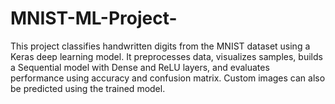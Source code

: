 # MNIST-ML-Project-
This project classifies handwritten digits from the MNIST dataset using a Keras deep learning model. It preprocesses data, visualizes samples, builds a Sequential model with Dense and ReLU layers, and evaluates performance using accuracy and confusion matrix. Custom images can also be predicted using the trained model.
